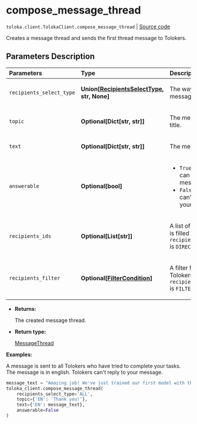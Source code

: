 # compose_message_thread
`toloka.client.TolokaClient.compose_message_thread` | [Source code](https://github.com/Toloka/toloka-kit/blob/v1.2.0/src/client/__init__.py#L985)

Creates a message thread and sends the first thread message to Tolokers.

## Parameters Description

| Parameters | Type | Description |
| :----------| :----| :-----------|
`recipients_select_type`|**Union\[[RecipientsSelectType](toloka.client.message_thread.RecipientsSelectType.md), str, None\]**|<p>The way of specifying message recipients.</p>
`topic`|**Optional\[Dict\[str, str\]\]**|<p>The message thread title.</p>
`text`|**Optional\[Dict\[str, str\]\]**|<p>The message text.</p>
`answerable`|**Optional\[bool\]**|<ul> <li>`True` — Tolokers can respond to your messages.</li> <li>`False` — Tolokers can&#x27;t respond to your messages.</li> </ul>
`recipients_ids`|**Optional\[List\[str\]\]**|<p>A list of Toloker IDs. It is filled if `recipients_select_type` is `DIRECT`.</p>
`recipients_filter`|**Optional\[[FilterCondition](toloka.client.filter.FilterCondition.md)\]**|<p>A filter for selecting Tolokers. It is set if `recipients_select_type` is `FILTER`.</p>

* **Returns:**

  The created message thread.

* **Return type:**

  [MessageThread](toloka.client.message_thread.MessageThread.md)

**Examples:**

A message is sent to all Tolokers who have tried to complete your tasks.
The message is in english. Tolokers can't reply to your message.

```python
message_text = "Amazing job! We've just trained our first model with the data you prepared for us. Thank you!"
toloka_client.compose_message_thread(
    recipients_select_type='ALL',
    topic={'EN': 'Thank you!'},
    text={'EN': message_text},
    answerable=False
)
```

